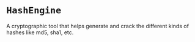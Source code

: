 # `HashEngine`

A cryptographic tool that helps generate and crack the different kinds of hashes like md5, sha1, etc.
